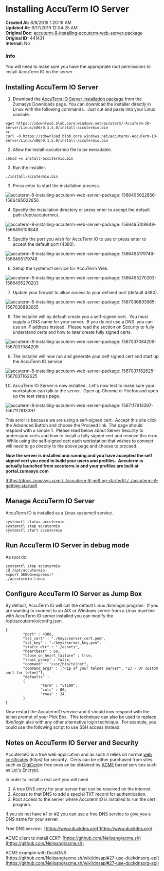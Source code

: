 # Installing AccuTerm IO Server

<PageHeader />

**Created At:** 8/8/2019 1:20:16 AM  
**Updated At:** 9/17/2019 12:04:25 AM  
**Original Doc:** [accuterm-8-installing-accuterm-web-server-package](https://docs.zumasys.com/accuterm/accuterm-8-installing-accuterm-web-server-package)  
**Original ID:** 441431  
**Internal:** No  






### Info

You will need to make sure you have the appropriate root permissions to install AccuTerm IO on the server.

## Installing AccuTerm IO Server

1. Download the [AccuTerm IO Server installation package](https://www.zumasys.com/downloads/) from the Zumasys Downloads page. You can download the installer directly in Linux with the following commands.  Just cut and paste into your Linux console.

```
wget https://zdownload.blob.core.windows.net/accuterm/-AccuTerm-IO-Server/Linux/x86/0.1.5.0/install-accutermio.bin
or
curl -O https://zdownload.blob.core.windows.net/accuterm/-AccuTerm-IO-Server/Linux/x86/0.1.5.0/install-accutermio.bin
```

2. Allow the install-accutermio file to be executable.

```
chmod +x install-accutermio.bin
```



3. Run the installer.

```
./install-accutermio.bin
```



3. Press enter to start the installation process.

![accuterm-8-installing-accuterm-web-server-package: 1566495022856-1566495022856](./1566495022856-1566495022856.png)

4. Specify the installation directory or press enter to accept the default path (/opt/accutermio).

![accuterm-8-installing-accuterm-web-server-package: 1566495108848-1566495108848](./1566495108848-1566495108848.png)

5. Specify the port you wish for AccuTerm IO to use or press enter to accept the default port (4380).

![accuterm-8-installing-accuterm-web-server-package: 1566495179748-1566495179748](./1566495179748-1566495179748.png)

6. Setup the systemctl service for AccuTerm Web.

![accuterm-8-installing-accuterm-web-server-package: 1566495270203-1566495270203](./1566495270203-1566495270203.png)

7. Update your firewall to allow access to your defined port (default 4380).

![accuterm-8-installing-accuterm-web-server-package: 1567036893665-1567036893665](./1567036893665-1567036893665.png)

8. The installer will by default create you a self-signed cert.  You must supply a DNS name for your server.  If you do not use a DNS  you can use an IP address instead.  Please read the section on Security to fully understand certs and how to later create fully signed certs.

![accuterm-8-installing-accuterm-web-server-package: 1567037084209-1567037084209](./1567037084209-1567037084209.png)

9. The installer will now run and generate your self signed cert and start up the AccuTerm IO service

![accuterm-8-installing-accuterm-web-server-package: 1567037162625-1567037162625](./1567037162625-1567037162625.png)



10. AccuTerm IO Server is now installed.  Let's now test to make sure your workstation can talk to the server.  Open up Chrome or Firefox and open up the test status page.

![accuterm-8-installing-accuterm-web-server-package: 1567117613397-1567117613397](./1567117613397-1567117613397.png)

This error is because we are using a self-signed cert.  Accept this site click the Advanced Button and choose the Proceed link. The page should respond with a simple 1.  Please read below about Server Security to understand certs and how to install a fully signed cert and remove this error.  While using the self-signed cert each workstation that wishes to connect will need to go directly to the above page and choose to proceed.

**Now the server is installed and running and you have accepted the self signed cert you need to build your users and profiles.  Accuterm is actually launched from accuterm.io and your profiles are built at portal.zumasys.com**

[https://docs.zumasys.com./../accuterm-8-getting-started](./../accuterm-8-getting-started)

## Manage AccuTerm IO Server

AccuTerm IO is installed as a Linux systemctl service.

```
systemctl status accutermio
systemctl stop accutermio
systemctl start accutermio
```

## Run AccuTerm IO Server in debug mode

As root do

```
systemctl stop accutermio
cd /opt/accutermio
export DEBUG=express:*
./accutermio-linux
```

## Configure AccuTerm IO Server as Jump Box

By default, AccuTerm IO will call the default Linux /bin/login program.  If you are wanting to connect to an AIX or Windows server from a Linux machine with AccuTerm IO server installed you can modify the /opt/accutermio/config.json.

```
{
        "port" : 4380,
        "ssl_cert" : "./keys/server_cert.pem",
        "ssl_key" : "./keys/server_key.pem",
        "static_dir" : "./assets",
        "heartbeat" : 60,
        "close_on_heart_failure" : true,
        "trust_proxy" : false,
        "command" : "/usr/bin/telnet",
        "command_args" : ["<ip of your telnet server", "23 - Or custom port for telnet"],
        "defaults" :
        {
                "term" : "vt100",
                "cols" : 80,
                "rows" : 24
        }
}
```

Now restart the AccutermIO service and it should now respond with the telnet prompt of your Pick Box.  This technique can also be used to replace /bin/login also with any other alternative login technique.  For example, you could use the following script to use SSH access instead.



## Notes on AccuTerm IO Server and Security

AccutermIO is a true web application and as such it relies on normal [web certificates](https://www.websecurity.symantec.com/security-topics/what-is-ssl-tls-https) (https) for security.  Certs can be either purchased from sites such as [DigiCert](https://www.digicert.com/)or free ones an be obtained by [ACME](https://en.wikipedia.org/wiki/Automated_Certificate_Management_Environment) based services such as [Let's Encrypt](https://letsencrypt.org/).

In order to install a real cert you will need

1. A true DNS entry for your server that can be resolved on the internet.
2. Access to that DNS to add a special TXT record for authentication.
3. Root access to the server where AccutermIO is installed to run the cert program.




If you do not have #1 or #2 you can use a free DNS service to give you a DNS name for your server.

Free DNS service:  [https://www.duckdns.org](https://www.duckdns.org)

ACME client to install CERT: [https://github.com/Neilpang/acme.sh](https://github.com/Neilpang/acme.sh)

ACME example with DuckDNS: [https://github.com/Neilpang/acme.sh/wiki/dnsapi#27-use-duckdnsorg-api](https://github.com/Neilpang/acme.sh/wiki/dnsapi#27-use-duckdnsorg-api)








